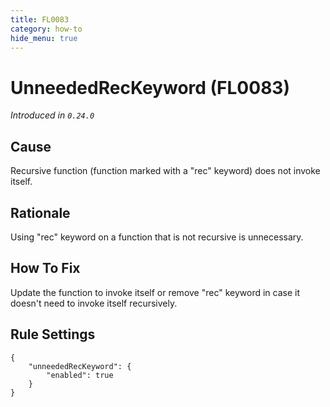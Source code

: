 ```yaml
---
title: FL0083
category: how-to
hide_menu: true
---
```


# UnneededRecKeyword (FL0083)

*Introduced in `0.24.0`*

## Cause

Recursive function (function marked with a "rec" keyword) does not invoke itself.

## Rationale

Using "rec" keyword on a function that is not recursive is unnecessary.

## How To Fix

Update the function to invoke itself or remove "rec" keyword in case it doesn't need to invoke itself recursively.

## Rule Settings

    {
        "unneededRecKeyword": {
            "enabled": true
        }
    }
